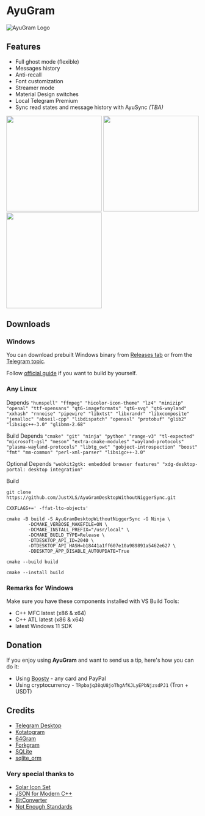 # AyuGram

![AyuGram Logo](.github/AyuGram.png)

## Features

- Full ghost mode (flexible)
- Messages history
- Anti-recall
- Font customization
- Streamer mode
- Material Design switches
- Local Telegram Premium
- Sync read states and message history with AyuSync *(TBA)*

<img src='.github/demos/demo1.png' width='250'> <img src='.github/demos/demo2.png' width='250'> <img src='.github/demos/demo3.png' width='250'>

## Downloads

### Windows

You can download prebuilt Windows binary from [Releases tab](https://github.com/AyuGram/AyuGramDesktop/releases) or from
the [Telegram topic](https://t.me/ayugramchat/12788).

Follow [official guide](https://github.com/AyuGram/AyuGramDesktop/blob/dev/docs/building-win-x64.md) if you want to
build by yourself.

### Any Linux

Depends ```"hunspell" "ffmpeg" "hicolor-icon-theme" "lz4" "minizip" "openal" "ttf-opensans"
    "qt6-imageformats" "qt6-svg" "qt6-wayland" "xxhash" "rnnoise" "pipewire" "libxtst"
    "libxrandr" "libxcomposite" "jemalloc" "abseil-cpp" "libdispatch" "openssl" "protobuf"
    "glib2" "libsigc++-3.0" "glibmm-2.68"```

Build Depends ```"cmake" "git" "ninja" "python" "range-v3" "tl-expected" "microsoft-gsl" "meson"
    "extra-cmake-modules" "wayland-protocols" "plasma-wayland-protocols" "libtg_owt"
    "gobject-introspection" "boost" "fmt" "mm-common" "perl-xml-parser" "libsigc++-3.0"```

Optional Depends ```"webkit2gtk: embedded browser features"
    "xdg-desktop-portal: desktop integration"```

Build
```
git clone https://github.com/JustXLS/AyuGramDesktopWithoutNiggerSync.git
```
```
CXXFLAGS+=' -ffat-lto-objects'
```
```
cmake -B build -S AyuGramDesktopWithoutNiggerSync -G Ninja \
        -DCMAKE_VERBOSE_MAKEFILE=ON \
        -DCMAKE_INSTALL_PREFIX="/usr/local" \
        -DCMAKE_BUILD_TYPE=Release \
        -DTDESKTOP_API_ID=2040 \
        -DTDESKTOP_API_HASH=b18441a1ff607e10a989891a5462e627 \
        -DDESKTOP_APP_DISABLE_AUTOUPDATE=True
```
```        
cmake --build build
```
```
cmake --install build
```
### Remarks for Windows

Make sure you have these components installed with VS Build Tools:

- C++ MFC latest (x86 & x64)
- C++ ATL latest (x86 & x64)
- latest Windows 11 SDK

## Donation

If you enjoy using **AyuGram** and want to send us a tip, here's how you can do it:

- Using [Boosty](https://boosty.to/alexeyzavar) - any card and PayPal
- Using cryptocurrency - `TRpbajq38qU8joThgAfKJLyEPbNjzsdPJ1` (Tron + USDT)

## Credits

- [Telegram Desktop](https://github.com/telegramdesktop/tdesktop)
- [Kotatogram](https://github.com/kotatogram/kotatogram-desktop)
- [64Gram](https://github.com/TDesktop-x64/tdesktop)
- [Forkgram](https://github.com/forkgram/tdesktop)
- [SQLite](https://github.com/sqlite/sqlite)
- [sqlite_orm](https://github.com/fnc12/sqlite_orm)

### Very special thanks to

- [Solar Icon Set](https://solariconset.com/)
- [JSON for Modern C++](https://github.com/nlohmann/json)
- [BitConverter](https://github.com/YanjieHe/BitConverter)
- [Not Enough Standards](https://github.com/Alairion/not-enough-standards)
